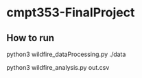 # cmpt353-FinalProject

## How to run
python3 wildfire_dataProcessing.py ./data

python3 wildfire_analysis.py out.csv